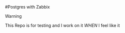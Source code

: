 #Postgres with Zabbix

> [!WARNING]
> This Repo is for testing and I work on it *WHEN* I feel like it